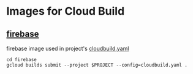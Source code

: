 Images for Cloud Build
======================

[firebase](./firebase)
----------------------

firebase image used in project's [cloudbuild.yaml](../cloudbuild.yaml)

```
cd firebase
gcloud builds submit --project $PROJECT --config=cloudbuild.yaml .
```
